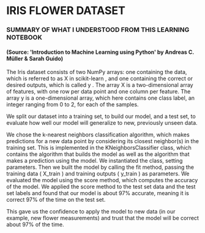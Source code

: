 # IRIS FLOWER DATASET

### SUMMARY OF WHAT I UNDERSTOOD FROM THIS LEARNING NOTEBOOK

#### (Source: 'Introduction to Machine Learning using Python' by Andreas C. Müller & Sarah Guido)

The Iris dataset consists of two NumPy arrays: one containing the data, which is
referred to as X in scikit-learn , and one containing the correct or desired outputs,
which is called y . The array X is a two-dimensional array of features, with one row per
data point and one column per feature. The array y is a one-dimensional array, which
here contains one class label, an integer ranging from 0 to 2, for each of the samples.

We split our dataset into a training set, to build our model, and a test set, to evaluate
how well our model will generalize to new, previously unseen data.

We chose the k-nearest neighbors classification algorithm, which makes predictions
for a new data point by considering its closest neighbor(s) in the training set. This is
implemented in the KNeighborsClassifier class, which contains the algorithm that
builds the model as well as the algorithm that makes a prediction using the model.
We instantiated the class, setting parameters. Then we built the model by calling the
fit method, passing the training data ( X_train ) and training outputs ( y_train ) as
parameters. We evaluated the model using the score method, which computes the
accuracy of the model. We applied the score method to the test set data and the test
set labels and found that our model is about 97% accurate, meaning it is correct 97%
of the time on the test set.

This gave us the confidence to apply the model to new data (in our example, new
flower measurements) and trust that the model will be correct about 97% of the time.
